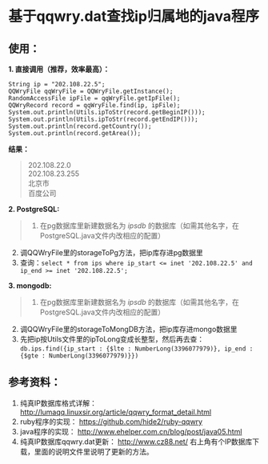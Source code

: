 # 基于qqwry.dat查找ip归属地的java程序

## 使用：

__1. 直接调用（推荐，效率最高）：__

<!-- language: lang-java -->
	
	String ip = "202.108.22.5";
	QQWryFile qqWryFile = QQWryFile.getInstance();
	RandomAccessFile ipFile = qqWryFile.getIpFile();
	QQWryRecord record = qqWryFile.find(ip, ipFile);
	System.out.println(Utils.ipToStr(record.getBeginIP()));
	System.out.println(Utils.ipToStr(record.getEndIP()));
	System.out.println(record.getCountry());
	System.out.println(record.getArea());

__结果：__  <br/>
> 202.108.22.0 <br/>
202.108.23.255 <br/>
北京市 <br/>
百度公司 <br/>

__2.  PostgreSQL:__ <br/>
> 1. 在pg数据库里新建数据名为 *ipsdb* 的数据库（如需其他名字，在PostgreSQL.java文件内改相应的配置）<br/>
2. 调QQWryFile里的storageToPg方法，把ip库存进pg数据里<br/>
3. 查询：`select * from ips where ip_start <= inet '202.108.22.5' and ip_end >= inet '202.108.22.5';`<br/>

__3. mongodb:__ 
> 1. 在pg数据库里新建数据名为 *ipsdb* 的数据库（如需其他名字，在PostgreSQL.java文件内改相应的配置） <br/>
2. 调QQWryFile里的storageToMongDB方法，把ip库存进mongo数据里<br/>
3. 先把ip按Utils文件里的ipToLong变成长整型，然后再去查：<br/>
`db.ips.find({ip_start : {$lte : NumberLong(3396077979)}, ip_end : {$gte : NumberLong(3396077979)}})`<br/>
	
## 参考资料：

1. 纯真IP数据库格式详解： http://lumaqq.linuxsir.org/article/qqwry_format_detail.html
2. ruby程序的实现： https://github.com/hide2/ruby-qqwry
3. java程序的实现： http://www.ehelper.com.cn/blog/post/java05.html
4. 纯真IP数据库qqwry.dat更新：
http://www.cz88.net/
右上角有个IP数据库下载，里面的说明文件里说明了更新的方法。